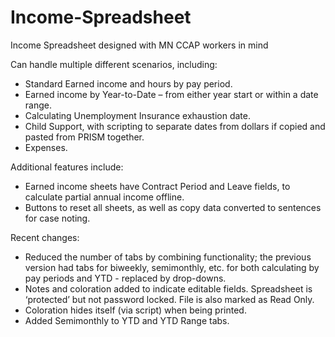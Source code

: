 # Income-Spreadsheet
Income Spreadsheet designed with MN CCAP workers in mind

Can handle multiple different scenarios, including:
* Standard Earned income and hours by pay period.
* Earned income by Year-to-Date – from either year start or within a date range.
* Calculating Unemployment Insurance exhaustion date.
* Child Support, with scripting to separate dates from dollars if copied and pasted from PRISM together.
* Expenses.

Additional features include:
* Earned income sheets have Contract Period and Leave fields, to calculate partial annual income offline.
* Buttons to reset all sheets, as well as copy data converted to sentences for case noting.

Recent changes:
* Reduced the number of tabs by combining functionality; the previous version had tabs for biweekly, semimonthly, etc. for both calculating by pay periods and YTD - replaced by drop-downs.
* Notes and coloration added to indicate editable fields. Spreadsheet is ‘protected’ but not password locked. File is also marked as Read Only.
* Coloration hides itself (via script) when being printed.
* Added Semimonthly to YTD and YTD Range tabs.
